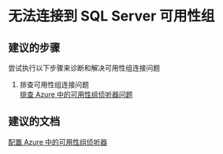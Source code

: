 <properties
    pageTitle="I can't connect to SQL Server Availability Group"
    description="无法连接到 SQL Server 可用性组"
    service="microsoft.classiccompute"
    resource="virtualmachines"
    authors="michco"
    displayOrder="26"
    selfHelpType="resource"
    supportTopicIds=""
    resourceTags="WindowsSQL"
    productPesIds="14749"
    cloudEnvironments="public"
/>
    

# 无法连接到 SQL Server 可用性组

## **建议的步骤**
尝试执行以下步骤来诊断和解决可用性组连接问题

1. 排查可用性组连接问题 <br>
[排查 Azure 中的可用性组侦听器问题](https://blogs.msdn.microsoft.com/alwaysonpro/2016/02/01/troubleshooting-availability-group-listener-in-azure/)

## **建议的文档**
[配置 Azure 中的可用性组侦听器](https://azure.microsoft.com/documentation/articles/virtual-machines-windows-classic-portal-sql-alwayson-availability-groups/)


<!--HONumber=Jul16_HO3-->



